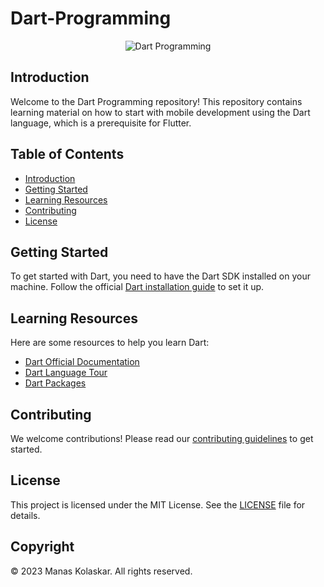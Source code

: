 # Dart-Programming
<p align="center">
     <img src="https://swansoftwaresolutions.com/wp-content/uploads/2020/02/08.20.20-What-is-Dart-and-how-is-it-used-1-768x432.jpg" alt="Dart Programming">
</p>

## Introduction
Welcome to the Dart Programming repository! This repository contains learning material on how to start with mobile development using the Dart language, which is a prerequisite for Flutter.

## Table of Contents
- [Introduction](#introduction)
- [Getting Started](#getting-started)
- [Learning Resources](#learning-resources)
- [Contributing](#contributing)
- [License](#license)

## Getting Started
To get started with Dart, you need to have the Dart SDK installed on your machine. Follow the official [Dart installation guide](https://dart.dev/get-dart) to set it up.

## Learning Resources
Here are some resources to help you learn Dart:
- [Dart Official Documentation](https://dart.dev/guides)
- [Dart Language Tour](https://dart.dev/guides/language/language-tour)
- [Dart Packages](https://pub.dev/)

## Contributing
We welcome contributions! Please read our [contributing guidelines](CONTRIBUTING.md) to get started.

## License
This project is licensed under the MIT License. See the [LICENSE](LICENSE) file for details.

## Copyright
&copy; 2023 Manas Kolaskar. All rights reserved.
